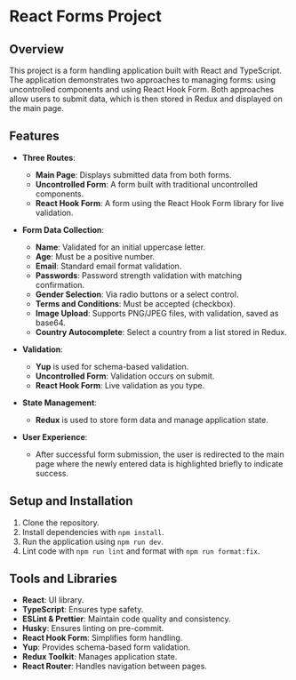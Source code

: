 # React Forms Project

## Overview

This project is a form handling application built with React and TypeScript. The application demonstrates two approaches to managing forms: using uncontrolled components and using React Hook Form. Both approaches allow users to submit data, which is then stored in Redux and displayed on the main page.

## Features

- **Three Routes**:

  - **Main Page**: Displays submitted data from both forms.
  - **Uncontrolled Form**: A form built with traditional uncontrolled components.
  - **React Hook Form**: A form using the React Hook Form library for live validation.

- **Form Data Collection**:

  - **Name**: Validated for an initial uppercase letter.
  - **Age**: Must be a positive number.
  - **Email**: Standard email format validation.
  - **Passwords**: Password strength validation with matching confirmation.
  - **Gender Selection**: Via radio buttons or a select control.
  - **Terms and Conditions**: Must be accepted (checkbox).
  - **Image Upload**: Supports PNG/JPEG files, with validation, saved as base64.
  - **Country Autocomplete**: Select a country from a list stored in Redux.

- **Validation**:

  - **Yup** is used for schema-based validation.
  - **Uncontrolled Form**: Validation occurs on submit.
  - **React Hook Form**: Live validation as you type.

- **State Management**:

  - **Redux** is used to store form data and manage application state.

- **User Experience**:
  - After successful form submission, the user is redirected to the main page where the newly entered data is highlighted briefly to indicate success.

## Setup and Installation

1. Clone the repository.
2. Install dependencies with `npm install`.
3. Run the application using `npm run dev`.
4. Lint code with `npm run lint` and format with `npm run format:fix`.

## Tools and Libraries

- **React**: UI library.
- **TypeScript**: Ensures type safety.
- **ESLint & Prettier**: Maintain code quality and consistency.
- **Husky**: Ensures linting on pre-commit.
- **React Hook Form**: Simplifies form handling.
- **Yup**: Provides schema-based form validation.
- **Redux Toolkit**: Manages application state.
- **React Router**: Handles navigation between pages.
